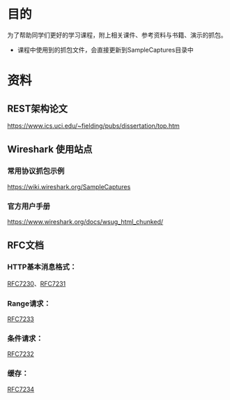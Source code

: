 # 目的
为了帮助同学们更好的学习课程，附上相关课件、参考资料与书籍、演示的抓包。
* 课程中使用到的抓包文件，会直接更新到SampleCaptures目录中

# 资料
## REST架构论文
https://www.ics.uci.edu/~fielding/pubs/dissertation/top.htm

## Wireshark 使用站点
### 常用协议抓包示例
https://wiki.wireshark.org/SampleCaptures
### 官方用户手册
https://www.wireshark.org/docs/wsug_html_chunked/

## RFC文档
### HTTP基本消息格式：
[RFC7230](https://tools.ietf.org/html/rfc7230 "RFC7230")、[RFC7231](https://tools.ietf.org/html/rfc7231 "RFC7231")
### Range请求：
[RFC7233](https://tools.ietf.org/html/rfc7233 "RFC7233")
### 条件请求：
[RFC7232](https://tools.ietf.org/html/rfc7232 "RFC7232")
### 缓存：
[RFC7234](https://tools.ietf.org/html/rfc7234 "RFC7234")

